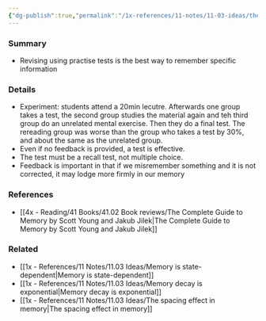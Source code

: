```yaml
---
{"dg-publish":true,"permalink":"/1x-references/11-notes/11-03-ideas/the-testing-effect-revising-with-practise-tests-is-the-most-effective/","title":"The testing effect - Revising with practise tests is the most effective","created":"2023-04-26T21:14:29.000+03:00","updated":"2024-02-14T20:18:22.016+03:00"}
---
```



### Summary
- Revising using practise tests is the best way to remember specific information

### Details
- Experiment: students attend a 20min lecutre. Afterwards one group takes a test, the second group studies the material again and teh third group do an unrelated mental exercise. Then they do a final test. The rereading group was worse than the group who takes a test by 30%, and about the same as the unrelated group.
- Even if no feedback is provided, a test is effective.
- The test must be a recall test, not multiple choice.
- Feedback is important in that if we misremember something and it is not corrected, it may lodge more firmly in our memory

### References
- [[4x - Reading/41 Books/41.02 Book reviews/The Complete Guide to Memory by Scott Young and Jakub Jilek\|The Complete Guide to Memory by Scott Young and Jakub Jilek]]

### Related
- [[1x - References/11 Notes/11.03 Ideas/Memory is state-dependent\|Memory is state-dependent]]
- [[1x - References/11 Notes/11.03 Ideas/Memory decay is exponential\|Memory decay is exponential]]
- [[1x - References/11 Notes/11.03 Ideas/The spacing effect in memory\|The spacing effect in memory]]